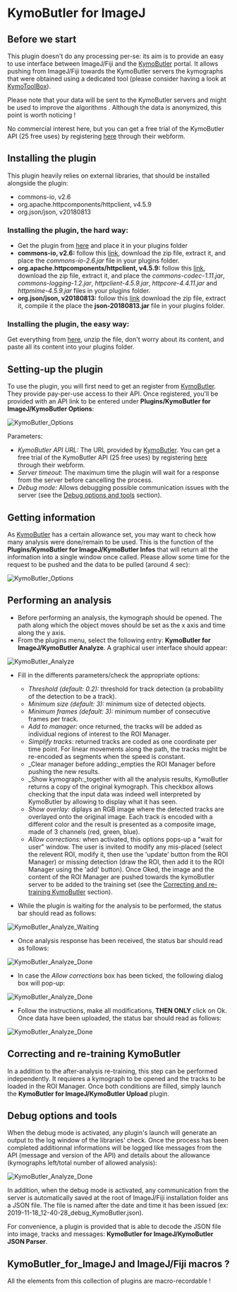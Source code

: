 # KymoButler for ImageJ


## Before we start
This plugin doesn't do any processing per-se: its aim is to provide an easy to use interface between ImageJ/Fiji and the [KymoButler](https://deepmirror.ai/software/kymobutler/) portal. It allows pushing from ImageJ/Fiji towards the KymoButler servers the kymographs that were obtained using a dedicated tool (please consider having a look at [KymoToolBox](https://github.com/fabricecordelieres/IJ-Plugin_KymoToolBox)).

Please note that your data will be sent to the KymoButler servers and might be used to improve the algorithms . Although the data is anonymized, this point is worth noticing !

No commercial interest here, but you can get a free trial of the KymoButler API (25 free uses) by registering [here](https://deepmirror.ai/KymoButler/getAPI) through their webform.

## Installing the plugin
This plugin heavily relies on external libraries, that should be installed alongside the plugin:

* commons-io, v2.6
* org.apache.httpcomponents/httpclient, v4.5.9
* org.json/json, v20180813

### Installing the plugin, the hard way:

* Get the plugin from [here](https://github.com/fabricecordelieres/IJ-Plugin_KymoButler_for_ImageJ/releases/download/v1.0.0/KymoButler4IJ_.jar) and place it in your plugins folder
* __commons-io, v2.6:__ follow this [link](https://www-eu.apache.org/dist//commons/io/binaries/commons-io-2.6-bin.zip), download the zip file, extract it, and place the _commons-io-2.6.jar_ file in your plugins folder.
* __org.apache.httpcomponents/httpclient, v4.5.9:__ follow this [link](https://www-eu.apache.org/dist/httpcomponents/httpclient/binary/httpcomponents-client-4.5.9-bin.zip), download the zip file, extract it, and place the _commons-codec-1.11.jar_, _commons-logging-1.2.jar_, _httpclient-4.5.9.jar_, _httpcore-4.4.11.jar_ and _httpmime-4.5.9.jar_ files in your plugins folder.
* __org.json/json, v20180813:__ follow this [link](https://github.com/stleary/JSON-java/archive/20180813.zip) download the zip file, extract it, compile it the place the __json-20180813.jar__ file in your plugins folder.

### Installing the plugin, the easy way:
Get everything from [here](https://github.com/fabricecordelieres/IJ-Plugin_KymoButler_for_ImageJ/releases/download/v1.0.0/KymoButler4IJ-and-friends_v1.zip), unzip the file, don't worry about its content, and paste all its content into your plugins folder.


## Setting-up the plugin
To use the plugin, you will first need to get an register from [KymoButler](https://deepmirror.ai/software/kymobutler/). They provide pay-per-use access to their API. Once registered, you'll be provided with an API link to be entered under __Plugins/KymoButler for ImageJ/KymoButler Options__:

![KymoButler_Options](img/KymoButler_Options.png)

Parameters:

* _KymoButler API URL:_ The URL provided by [KymoButler](https://deepmirror.ai/software/kymobutler/). You can get a free trial of the KymoButler API (25 free uses) by registering [here](https://deepmirror.ai/KymoButler/getAPI) through their webform.
* _Server timeout:_ The maximum time the plugin will wait for a response from the server before cancelling the process.
* _Debug mode:_ Allows debugging possible communication issues with the server (see the [Debug options and tools](#debug-options-and-tools) section).


## Getting information

As [KymoButler](https://deepmirror.ai/software/kymobutler/) has a certain allowance set, you may want to check how many analysis were done/remain to be used. This is the function of the __Plugins/KymoButler for ImageJ/KymoButler Infos__ that will return all the information into a single window once called. Please allow some time for the request to be pushed and the data to be pulled (around 4 sec):

![KymoButler_Options](img/KymoButler_Infos.png)


## Performing an analysis

* Before performing an analysis, the kymograph should be opened. The path along which the object moves should be set as the x axis and time along the y axis.
* From the plugins menu, select the following entry: __KymoButler for ImageJ/KymoButler Analyze__. A graphical user interface should appear:

![KymoButler_Analyze](img/KymoButler_Analyze.png)

* Fill in the differents parameters/check the appropriate options:
	* _Threshold (default: 0.2):_ threshold for track detection (a probability of the detection to be a track).
	* _Minimum size (default: 3):_ minimum size of detected objects.
	* _Minimum frames (default: 3):_ minimum number of consecutive frames per track.
	* _Add to manager:_ once returned, the tracks will be added as individual regions of interest to the ROI Manager.
	* _Simplify tracks:_ returned tracks are coded as one coordinate per time point. For linear movements along the path, the tracks might be re-encoded as segments when the speed is constant.
	* _Clear manager before adding:_empties the ROI Manager before pushing the new results.
	* _Show kymograph:_together with all the analysis results, KymoButler returns a copy of the original kymograph. This checkbox allows checking that the input data was indeed well interpreted by KymoButler by allowing to display what it has seen.
	* _Show overlay:_ diplays an RGB image where the detected tracks are overlayed onto the original image. Each track is encoded with a different color and the result is presented as a composite image, made of 3 channels (red, green, blue).
	* _Allow corrections:_ when activated, this options pops-up a "wait for user" window. The user is invited to modify any mis-placed (select the relevent ROI, modify it, then use the 'update' button from the ROI Manager) or missing detection (draw the ROI, then add it to the ROI Manager using the 'add' button). Once Oked, the image and the content of the ROI Manager are pushed towards the kymoButler server to be added to the training set (see the [Correcting and re-training KymoButler](#correcting-and-re-training-KymoButler) section).

* While the plugin is waiting for the analysis to be performed, the status bar should read as follows:

![KymoButler_Analyze_Waiting](img/KymoButler_Analyze_Waiting.png)

* Once analysis response has been received, the status bar should read as follows:

![KymoButler_Analyze_Done](img/KymoButler_Analyze_Done.png)

* In case the _Allow corrections_ box has been ticked, the following dialog box will pop-up:

![KymoButler_Analyze_Done](img/KymoButler_Analyze_Retrain.png)

* Follow the instructions, make all modifications, __THEN ONLY__ click on Ok. Once data have been uploaded, the status bar should read as follows:

![KymoButler_Analyze_Done](img/KymoButler_Analyze_Uploaded.png)
 

## Correcting and re-training KymoButler

In a addition to the after-analysis re-training, this step can be performed independently. It requieres a kymograph to be opened and the tracks to be loaded in the ROI Manager. Once both conditions are filled, simply launch the __KymoButler for ImageJ/KymoButler Upload__ plugin.


## Debug options and tools

When the debug mode is activated, any plugin's launch will generate an output to the log window of the libraries' check. Once the process has been completed additionnal informations will be logged like messages from the API (message and version of the API) and details about the allowance (kymographs left/total number of allowed analysis):

![KymoButler_Analyze_Done](img/KymoButler_Debug_Log.png)

In addition, when the debug mode is activated, any communication from the server is automatically saved at the root of ImageJ/Fiji installation folder ans a JSON file. The file is named after the date and time it has been issued (ex: 2019-11-18\_12-40-28\_debug\_KymoButler.json). 

For convenience, a plugin is provided that is able to decode the JSON file into image, tracks and messages: __KymoButler for ImageJ/KymoButler JSON Parser__.


## KymoButler\_for\_ImageJ and ImageJ/Fiji macros ?

All the elements from this collection of plugins are macro-recordable !
